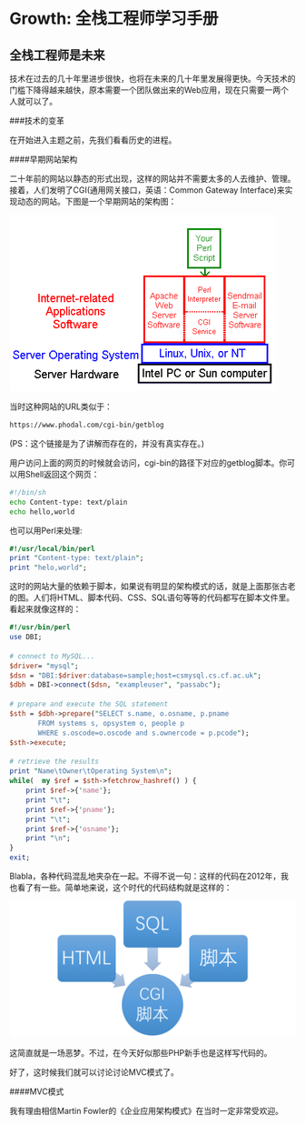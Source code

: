 Growth: 全栈工程师学习手册
===

全栈工程师是未来
---

技术在过去的几十年里进步很快，也将在未来的几十年里发展得更快。今天技术的门槛下降得越来越快，原本需要一个团队做出来的Web应用，现在只需要一两个人就可以了。

###技术的变革

在开始进入主题之前，先我们看看历史的进程。

####早期网站架构

二十年前的网站以静态的形式出现，这样的网站并不需要太多的人去维护、管理。接着，人们发明了CGI(通用网关接口，英语：Common Gateway Interface)来实现动态的网站。下图是一个早期网站的架构图：

![CGI网站架构](chapters/prelude/cgi-arch.gif)

当时这种网站的URL类似于：

```bash
https://www.phodal.com/cgi-bin/getblog
```

(PS：这个链接是为了讲解而存在的，并没有真实存在。)

用户访问上面的网页的时候就会访问，cgi-bin的路径下对应的getblog脚本。你可以用Shell返回这个网页：

```bash
#!/bin/sh
echo Content-type: text/plain
echo hello,world
```

也可以用Perl来处理:

```perl
#!/usr/local/bin/perl
print "Content-type: text/plain";
print "helo,world";
```

这时的网站大量的依赖于脚本，如果说有明显的架构模式的话，就是上面那张古老的图。人们将HTML、脚本代码、CSS、SQL语句等等的代码都写在脚本文件里。看起来就像这样的：

```perl
#!/usr/bin/perl
use DBI;

# connect to MySQL...
$driver= "mysql";
$dsn = "DBI:$driver:database=sample;host=csmysql.cs.cf.ac.uk";
$dbh = DBI->connect($dsn, "exampleuser", "passabc");

# prepare and execute the SQL statement
$sth = $dbh->prepare("SELECT s.name, o.osname, p.pname
       FROM systems s, opsystem o, people p
       WHERE s.oscode=o.oscode and s.ownercode = p.pcode");
$sth->execute;

# retrieve the results
print "Name\tOwner\tOperating System\n";
while(  my $ref = $sth->fetchrow_hashref() ) {
	print $ref->{'name'};
	print "\t";
	print $ref->{'pname'};
	print "\t";
	print $ref->{'osname'};
	print "\n";
}
exit;
```

Blabla，各种代码混乱地夹杂在一起。不得不说一句：这样的代码在2012年，我也看了有一些。简单地来说，这个时代的代码结构就是这样的：

![CGI脚本文件 ](chapters/prelude/cgi-script.png)

这简直就是一场恶梦。不过，在今天好似那些PHP新手也是这样写代码的。

好了，这时候我们就可以讨论讨论MVC模式了。

####MVC模式

我有理由相信Martin Fowler的《企业应用架构模式》在当时一定非常受欢迎。






